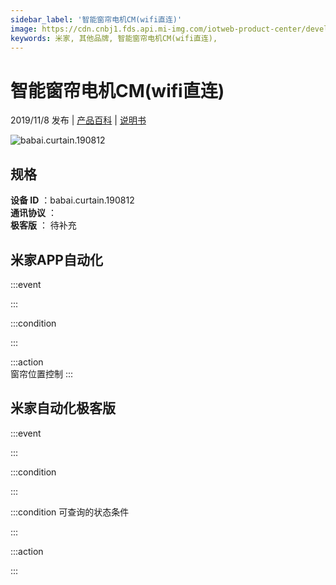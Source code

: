 ```yaml
---
sidebar_label: '智能窗帘电机CM(wifi直连)'
image: https://cdn.cnbj1.fds.api.mi-img.com/iotweb-product-center/developer_1568962998447HKgaXLb0.png?GalaxyAccessKeyId=AKVGLQWBOVIRQ3XLEW&Expires=9223372036854775807&Signature=rPWu1JIy/14/Gs14X2Xsq6UIQwE=
keywords: 米家, 其他品牌, 智能窗帘电机CM(wifi直连), 
---
```

# 智能窗帘电机CM(wifi直连)

2019/11/8 发布 | [产品百科](https://home.mi.com/webapp/content/baike/product/index.html?model=babai.curtain.190812/) | [说明书](https://home.mi.com/views/introduction.html?model=babai.curtain.190812&region=cn)

![babai.curtain.190812](https://cdn.cnbj1.fds.api.mi-img.com/iotweb-product-center/developer_1568962998447HKgaXLb0.png?GalaxyAccessKeyId=AKVGLQWBOVIRQ3XLEW&Expires=9223372036854775807&Signature=rPWu1JIy/14/Gs14X2Xsq6UIQwE=)

## 规格  
> 
**设备 ID** ：babai.curtain.190812  
**通讯协议** ：  
**极客版**  ： 待补充 


## 米家APP自动化  

:::event  

:::

:::condition  

:::

:::action   
窗帘位置控制
:::

## 米家自动化极客版  

:::event  

:::

:::condition  

:::

:::condition 可查询的状态条件  

:::

:::action  

:::

        
